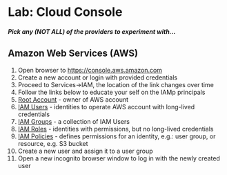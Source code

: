 # Lab: Cloud Console

#### _Pick any \(NOT ALL\) of the providers to experiment with..._

## Amazon Web Services \(AWS\)

1. Open browser to https://console.aws.amazon.com
2. Create a new account or login with provided credentials
3. Proceed to Services-&gt;IAM, the location of the link changes over time
4. Follow the links below to educate your self on the IAMp principals
5. [Root Account](https://docs.aws.amazon.com/IAM/latest/UserGuide/id_root-user.html) - owner of AWS account
6. [IAM Users](https://docs.aws.amazon.com/IAM/latest/UserGuide/id_users.html) - identities to operate AWS account with long-lived credentials
7. [IAM Groups](https://docs.aws.amazon.com/IAM/latest/UserGuide/id_groups.html) - a collection of IAM Users
8. [IAM Roles](https://docs.aws.amazon.com/IAM/latest/UserGuide/id_roles.html) - identities with permissions, but no long-lived credentials
9. [IAM Policies](https://docs.aws.amazon.com/IAM/latest/UserGuide/access_policies.html?icmpid=docs_iam_console) - defines permissions for an identity, e.g.: user group, or resource, e.g. S3 bucket
10. Create a new user and assign it to a user group
11. Open a new incognito browser window to log in with the newly created user



